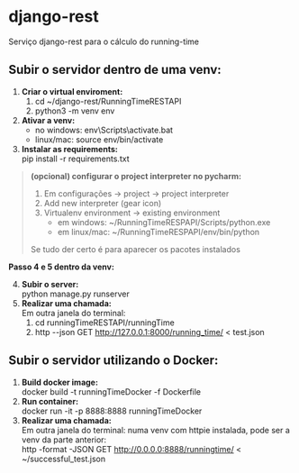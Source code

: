 # django-rest
Serviço django-rest para o cálculo do running-time
## Subir o servidor dentro de uma venv:
1. **Criar o virtual enviroment:**<br/>
	1. cd ~/django-rest/RunningTimeRESTAPI
	2. python3 -m venv env
2.  **Ativar a venv:**<br/>
	* no windows:
		env\Scripts\activate.bat
	* linux/mac:
		source env/bin/activate
3. **Instalar as requirements:**<br/>
	pip install -r requirements.txt
 > **(opcional) configurar o project interpreter no pycharm:**
> 1. Em configurações -> project -> project interpreter
> 2. Add new interpreter (gear icon)
> 3. Virtualenv environment -> existing environment
>    * em windows:
> ~/RunningTimeRESPAPI/Scripts/python.exe
>    * em linux/mac:
> ~/RunningTimeRESPAPI/env/bin/python
> 
>Se tudo der certo é para aparecer os pacotes instalados

**Passo 4 e 5 dentro da venv:**

4. **Subir o server:**<br/>
python manage.py runserver
5. **Realizar uma chamada:**<br/>
Em outra janela do terminal:
	1. cd runningTimeRESTAPI/runningTime
	2. http --json GET http://127.0.0.1:8000/running_time/ < test.json
## Subir o servidor utilizando o Docker:
1. **Build docker image:**<br/>
	docker build -t runningTimeDocker -f Dockerfile
2. **Run container:**<br/>
	docker run -it -p 8888:8888 runningTimeDocker
3. **Realizar uma chamada:**<br/>
	Em outra janela do terminal: numa venv com httpie instalada, pode ser a venv da parte anterior:<br/>
	http -format -JSON GET http://0.0.0.0:8888/runningtime/ < ~/successful_test.json
